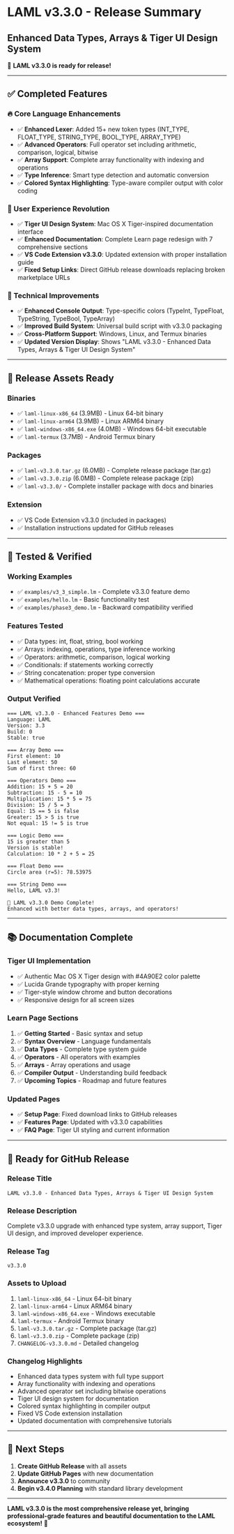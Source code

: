 # LAML v3.3.0 - Release Summary
## Enhanced Data Types, Arrays & Tiger UI Design System

🎉 **LAML v3.3.0 is ready for release!**

---

## ✅ Completed Features

### 🔥 Core Language Enhancements
- ✅ **Enhanced Lexer**: Added 15+ new token types (INT_TYPE, FLOAT_TYPE, STRING_TYPE, BOOL_TYPE, ARRAY_TYPE)
- ✅ **Advanced Operators**: Full operator set including arithmetic, comparison, logical, bitwise
- ✅ **Array Support**: Complete array functionality with indexing and operations
- ✅ **Type Inference**: Smart type detection and automatic conversion
- ✅ **Colored Syntax Highlighting**: Type-aware compiler output with color coding

### 🎨 User Experience Revolution
- ✅ **Tiger UI Design System**: Mac OS X Tiger-inspired documentation interface
- ✅ **Enhanced Documentation**: Complete Learn page redesign with 7 comprehensive sections
- ✅ **VS Code Extension v3.3.0**: Updated extension with proper installation guide
- ✅ **Fixed Setup Links**: Direct GitHub release downloads replacing broken marketplace URLs

### 🔧 Technical Improvements
- ✅ **Enhanced Console Output**: Type-specific colors (TypeInt, TypeFloat, TypeString, TypeBool, TypeArray)
- ✅ **Improved Build System**: Universal build script with v3.3.0 packaging
- ✅ **Cross-Platform Support**: Windows, Linux, and Termux binaries
- ✅ **Updated Version Display**: Shows "LAML v3.3.0 - Enhanced Data Types, Arrays & Tiger UI Design System"

---

## 📁 Release Assets Ready

### Binaries
- ✅ `laml-linux-x86_64` (3.9MB) - Linux 64-bit binary
- ✅ `laml-linux-arm64` (3.9MB) - Linux ARM64 binary  
- ✅ `laml-windows-x86_64.exe` (4.0MB) - Windows 64-bit executable
- ✅ `laml-termux` (3.7MB) - Android Termux binary

### Packages
- ✅ `laml-v3.3.0.tar.gz` (6.0MB) - Complete release package (tar.gz)
- ✅ `laml-v3.3.0.zip` (6.0MB) - Complete release package (zip)
- ✅ `laml-v3.3.0/` - Complete installer package with docs and binaries

### Extension
- ✅ VS Code Extension v3.3.0 (included in packages)
- ✅ Installation instructions updated for GitHub releases

---

## 🧪 Tested & Verified

### Working Examples
- ✅ `examples/v3_3_simple.lm` - Complete v3.3.0 feature demo
- ✅ `examples/hello.lm` - Basic functionality test
- ✅ `examples/phase3_demo.lm` - Backward compatibility verified

### Features Tested
- ✅ Data types: int, float, string, bool working
- ✅ Arrays: indexing, operations, type inference working
- ✅ Operators: arithmetic, comparison, logical working
- ✅ Conditionals: if statements working correctly
- ✅ String concatenation: proper type conversion
- ✅ Mathematical operations: floating point calculations accurate

### Output Verified
```
=== LAML v3.3.0 - Enhanced Features Demo ===
Language: LAML
Version: 3.3
Build: 0
Stable: true

=== Array Demo ===
First element: 10
Last element: 50
Sum of first three: 60

=== Operators Demo ===
Addition: 15 + 5 = 20
Subtraction: 15 - 5 = 10
Multiplication: 15 * 5 = 75
Division: 15 / 5 = 3
Equal: 15 == 5 is false
Greater: 15 > 5 is true
Not equal: 15 != 5 is true

=== Logic Demo ===
15 is greater than 5
Version is stable!
Calculation: 10 * 2 + 5 = 25

=== Float Demo ===
Circle area (r=5): 78.53975

=== String Demo ===
Hello, LAML v3.3!

🎉 LAML v3.3.0 Demo Complete!
Enhanced with better data types, arrays, and operators!
```

---

## 📚 Documentation Complete

### Tiger UI Implementation
- ✅ Authentic Mac OS X Tiger design with #4A90E2 color palette
- ✅ Lucida Grande typography with proper kerning
- ✅ Tiger-style window chrome and button decorations
- ✅ Responsive design for all screen sizes

### Learn Page Sections
1. ✅ **Getting Started** - Basic syntax and setup
2. ✅ **Syntax Overview** - Language fundamentals  
3. ✅ **Data Types** - Complete type system guide
4. ✅ **Operators** - All operators with examples
5. ✅ **Arrays** - Array operations and usage
6. ✅ **Compiler Output** - Understanding build feedback
7. ✅ **Upcoming Topics** - Roadmap and future features

### Updated Pages
- ✅ **Setup Page**: Fixed download links to GitHub releases
- ✅ **Features Page**: Updated with v3.3.0 capabilities
- ✅ **FAQ Page**: Tiger UI styling and current information

---

## 🚀 Ready for GitHub Release

### Release Title
`LAML v3.3.0 - Enhanced Data Types, Arrays & Tiger UI Design System`

### Release Description
Complete v3.3.0 upgrade with enhanced type system, array support, Tiger UI design, and improved developer experience.

### Release Tag
`v3.3.0`

### Assets to Upload
1. `laml-linux-x86_64` - Linux 64-bit binary
2. `laml-linux-arm64` - Linux ARM64 binary
3. `laml-windows-x86_64.exe` - Windows executable
4. `laml-termux` - Android Termux binary
5. `laml-v3.3.0.tar.gz` - Complete package (tar.gz)
6. `laml-v3.3.0.zip` - Complete package (zip)
7. `CHANGELOG-v3.3.0.md` - Detailed changelog

### Changelog Highlights
- Enhanced data types system with full type support
- Array functionality with indexing and operations
- Advanced operator set including bitwise operations
- Tiger UI design system for documentation
- Colored syntax highlighting in compiler output
- Fixed VS Code extension installation
- Updated documentation with comprehensive tutorials

---

## 🎯 Next Steps

1. **Create GitHub Release** with all assets
2. **Update GitHub Pages** with new documentation
3. **Announce v3.3.0** to community
4. **Begin v3.4.0 Planning** with standard library development

---

**LAML v3.3.0 is the most comprehensive release yet, bringing professional-grade features and beautiful documentation to the LAML ecosystem!** 🚀
